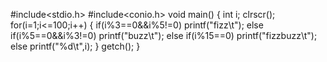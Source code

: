 #include<stdio.h>
#include<conio.h>
void main()
{
int i;
clrscr();
for(i=1;i<=100;i++)
{
if(i%3==0&&i%5!=0)
printf("fizz\t");
else if(i%5==0&&i%3!=0)
printf("buzz\t");
else if(i%15==0)
printf("fizzbuzz\t");
else
printf("%d\t",i);
}
getch();
}
